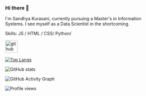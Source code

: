 ### Hi there 👋

I'm Sandhya Kurasani, currently pursuing a Master's in Information Systems. I see myself as a Data Scientist in the shortcoming. 

Skills:  JS / HTML / CSS/ Python/ 



[<img src='https://cdn.jsdelivr.net/npm/simple-icons@3.0.1/icons/github.svg' alt='github' height='40'>](https://github.com/Sandhya58)  

[![Top Langs](https://github-readme-stats.vercel.app/api/top-langs/?username=Sandhya58)](https://github.com/anuraghazra/github-readme-stats)

![GitHub stats](https://github-readme-stats.vercel.app/api?username=Sandhya58&show_icons=true)  

![GitHub Activity Graph](https://activity-graph.herokuapp.com/graph?username=Sandhya58)  

![Profile views](https://gpvc.arturio.dev/Sandhya58)  
